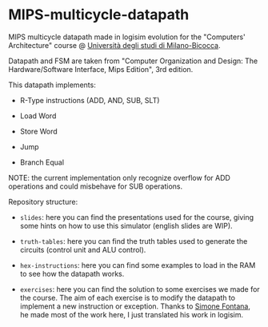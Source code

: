 # MIPS-multicycle-datapath

MIPS multicycle datapath made in logisim evolution for the "Computers' Architecture" course @ [Università degli studi di Milano-Bicocca](unimib.it).

Datapath and FSM are taken from "Computer Organization and Design: The Hardware/Software Interface, Mips Edition", 3rd edition.

This datapath implements:

- R-Type instructions (ADD, AND, SUB, SLT)

- Load Word

- Store Word

- Jump

- Branch Equal

NOTE: the current implementation only recognize overflow for ADD operations and could misbehave for SUB operations.

Repository structure:

- `slides`: here you can find the presentations used for the course, giving some hints on how to use this simulator (english slides are WIP).

- `truth-tables`: here you can find the truth tables used to generate the circuits (control unit and ALU control).

- `hex-instructions`: here you can find some examples to load in the RAM to see how the datapath works.

- `exercises`: here you can find  the solution to some exercises we made for the course. The aim of each exercise is to modify the datapath to implement a new instruction or exception. Thanks to [Simone Fontana](https://github.com/simone-fontana/), he made most of the work here, I just translated his work in logisim.
